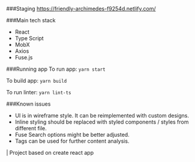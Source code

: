 
###Staging
https://friendly-archimedes-f9254d.netlify.com/

###Main tech stack
* React
* Type Script
* MobX
* Axios
* Fuse.js

###Running app
To run app: 
`yarn start`

To build app: 
`yarn build`

To run linter: 
`yarn lint-ts`

###Known issues
* UI is in wireframe style. It can be reimplemented with custom designs.
* Inline styling should be replaced with styled components / styles from different file. 
* Fuse Search options might be better adjusted.
* Tags can be used for further content analysis. 


| Project based on create react app
